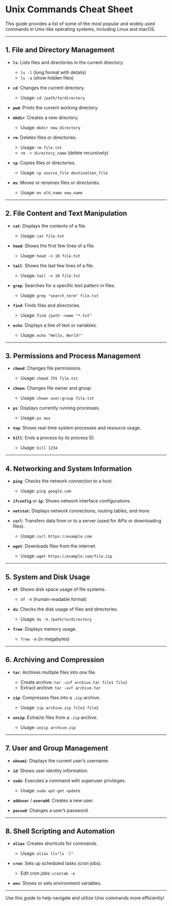 # Unix Commands Cheat Sheet

This guide provides a list of some of the most popular and widely used commands in Unix-like operating systems, including Linux and macOS.

---

## 1. File and Directory Management

- **`ls`**: Lists files and directories in the current directory.
  - `ls -l` (long format with details)
  - `ls -a` (show hidden files)

- **`cd`**: Changes the current directory.
  - Usage: `cd /path/to/directory`

- **`pwd`**: Prints the current working directory.

- **`mkdir`**: Creates a new directory.
  - Usage: `mkdir new_directory`

- **`rm`**: Deletes files or directories.
  - Usage: `rm file.txt`
  - `rm -r directory_name` (delete recursively)

- **`cp`**: Copies files or directories.
  - Usage: `cp source_file destination_file`

- **`mv`**: Moves or renames files or directories.
  - Usage: `mv old_name new_name`

---

## 2. File Content and Text Manipulation

- **`cat`**: Displays the contents of a file.
  - Usage: `cat file.txt`

- **`head`**: Shows the first few lines of a file.
  - Usage: `head -n 10 file.txt`

- **`tail`**: Shows the last few lines of a file.
  - Usage: `tail -n 10 file.txt`

- **`grep`**: Searches for a specific text pattern in files.
  - Usage: `grep "search_term" file.txt`

- **`find`**: Finds files and directories.
  - Usage: `find /path -name "*.txt"`

- **`echo`**: Displays a line of text or variables.
  - Usage: `echo "Hello, World!"`

---

## 3. Permissions and Process Management

- **`chmod`**: Changes file permissions.
  - Usage: `chmod 755 file.txt`

- **`chown`**: Changes file owner and group.
  - Usage: `chown user:group file.txt`

- **`ps`**: Displays currently running processes.
  - Usage: `ps aux`

- **`top`**: Shows real-time system processes and resource usage.

- **`kill`**: Ends a process by its process ID.
  - Usage: `kill 1234`

---

## 4. Networking and System Information

- **`ping`**: Checks the network connection to a host.
  - Usage: `ping google.com`

- **`ifconfig`** or **`ip`**: Shows network interface configurations.

- **`netstat`**: Displays network connections, routing tables, and more.

- **`curl`**: Transfers data from or to a server (used for APIs or downloading files).
  - Usage: `curl https://example.com`

- **`wget`**: Downloads files from the internet.
  - Usage: `wget https://example.com/file.zip`

---

## 5. System and Disk Usage

- **`df`**: Shows disk space usage of file systems.
  - `df -h` (human-readable format)

- **`du`**: Checks the disk usage of files and directories.
  - Usage: `du -h /path/to/directory`

- **`free`**: Displays memory usage.
  - `free -m` (in megabytes)

---

## 6. Archiving and Compression

- **`tar`**: Archives multiple files into one file.
  - Create archive: `tar -cvf archive.tar file1 file2`
  - Extract archive: `tar -xvf archive.tar`

- **`zip`**: Compresses files into a `.zip` archive.
  - Usage: `zip archive.zip file1 file2`

- **`unzip`**: Extracts files from a `.zip` archive.
  - Usage: `unzip archive.zip`

---

## 7. User and Group Management

- **`whoami`**: Displays the current user’s username.

- **`id`**: Shows user identity information.

- **`sudo`**: Executes a command with superuser privileges.
  - Usage: `sudo apt-get update`

- **`adduser`** / **`useradd`**: Creates a new user.

- **`passwd`**: Changes a user’s password.

---

## 8. Shell Scripting and Automation

- **`alias`**: Creates shortcuts for commands.
  - Usage: `alias ll="ls -l"`

- **`cron`**: Sets up scheduled tasks (cron jobs).
  - Edit cron jobs: `crontab -e`

- **`env`**: Shows or sets environment variables.

---

Use this guide to help navigate and utilize Unix commands more efficiently!
